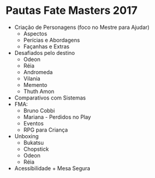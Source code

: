 # Pautas Fate Masters 2017

+ Criação de Personagens (foco no Mestre para Ajudar)
	+ Aspectos
	+ Perícias e Abordagens
	+ Façanhas e Extras
+ Desafiados pelo destino
	+ Odeon
	+ Réia
	+ Andromeda
	+ Vilania
	+ Memento
	+ Thuth Amon
+ Comparativos com Sistemas
+ FMA:
	+ Bruno Cobbi
	+ Mariana - Perdidos no Play
	+ Eventos
	+ RPG para Criança
+ Unboxing
	+ Bukatsu
	+ Chopstick
	+ Odeon
	+ Réia
+ Acessibilidade + Mesa Segura

<!--stackedit_data:
eyJoaXN0b3J5IjpbLTE2Mzg5MDkzNjRdfQ==
-->